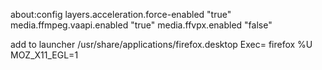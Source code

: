 about:config
layers.acceleration.force-enabled "true"
media.ffmpeg.vaapi.enabled "true"
media.ffvpx.enabled "false"

add to launcher
/usr/share/applications/firefox.desktop
Exec= firefox %U MOZ_X11_EGL=1
